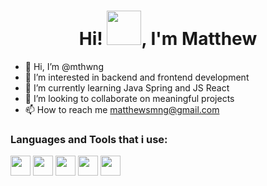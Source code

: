<h1 align="center">Hi! <img src="https://github.com/mitul3737/mitul3737/blob/main/Wave.gif" height="55px" width="55px">, I'm Matthew</h1>

- 👋 Hi, I’m @mthwng
- 👀 I’m interested in backend and frontend development
- 🌱 I’m currently learning Java Spring and JS React
- 💞️ I’m looking to collaborate on meaningful projects
- 📫 How to reach me matthewsmng@gmail.com


<h3 align="left">Languages and Tools that i use:</h3>
<p align="left">
  <img height="32" width="32" src="https://cdn.simpleicons.org/intellijidea" />
  <img height="32" width="32" src="https://unpkg.com/simple-icons@v7/icons/spring.svg" />
  <img height="32" width="32" src="https://cdn.simpleicons.org/springboot" />
  <img height="32" width="32" src="https://cdn.simpleicons.org/junit5" />
  <img height="32" width="32" src="https://cdn.simpleicons.org/json" />
</p>


<!---
mthwng/mthwng is a ✨ special ✨ repository because its `README.md` (this file) appears on your GitHub profile.
You can click the Preview link to take a look at your changes.
--->
